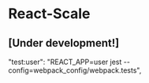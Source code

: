 # React-Scale
## [Under development!]
"test:user": "REACT_APP=user jest --config=webpack_config/webpack.tests",
